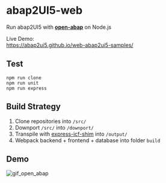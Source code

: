 # abap2UI5-web

Run abap2UI5 with [**open-abap**](https://github.com/open-abap) on Node.js

Live Demo:<br>
https://abap2ui5.github.io/web-abap2ui5-samples/

## Test
```
npm run clone
npm run unit
npm run express
```

## Build Strategy

1. Clone repositories into `/src/`
2. Downport `/src/` into `/downport/`
3. Transpile with [express-icf-shim](https://github.com/open-abap/express-icf-shim) into `/output/`
4. Webpack backend + frontend + database into folder `build`

## Demo
![gif_open_abap](https://github.com/abap2UI5/abap2UI5-web/assets/102328295/7d0fa7e5-2c5b-46c4-b2e8-0ffd70350370)
